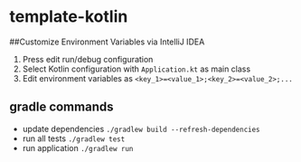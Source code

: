 # template-kotlin

##Customize Environment Variables via IntelliJ IDEA
1. Press edit run/debug configuration
2. Select Kotlin configuration with `Application.kt` as main class
3. Edit environment variables as `<key_1>=<value_1>;<key_2>=<value_2>;...`

## gradle commands
- update dependencies `./gradlew build --refresh-dependencies`
- run all tests `./gradlew test`
- run application `./gradlew run`
